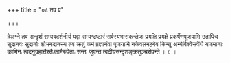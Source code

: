 +++
title = "०८ तव प्र"

+++

हेअग्ने तव सन्दृशं सम्यक्दर्शनीयं यद्वा सम्यग्द्रष्टारं सर्वस्यभासकन्तेजः प्रयक्षि प्रयक्षे प्रकर्षेणपूजयामि उतापिच सुदानवः सुदानोः शोभनदानस्य तव क्रतुं कर्म प्रज्ञानंवा पूजयामि नकेवलमहगेव किन्तु अन्येविश्वेसर्वेपि यजमानाः कामिनः त्वदनुग्रहात्तैस्तैःकामैरुपेताः सन्तः जुषन्त त्वदीयंसन्दृशङ्क्रतुञ्चसेवन्ते ॥ ८ ॥